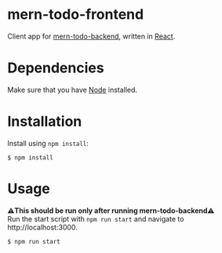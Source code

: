 # mern-todo-frontend
Client app for [mern-todo-backend](https://github.com/jhgalino/mern-todo-backend), written in  [React](https://reactjs.org).

# Dependencies
Make sure that you have [Node](https://nodejs.org) installed.

# Installation
Install using `npm install`:
```
$ npm install
```

# Usage
**:warning:This should be run only after running mern-todo-backend:warning:**\
Run the start script with `npm run start` and navigate to http://localhost:3000.
```
$ npm run start
```
